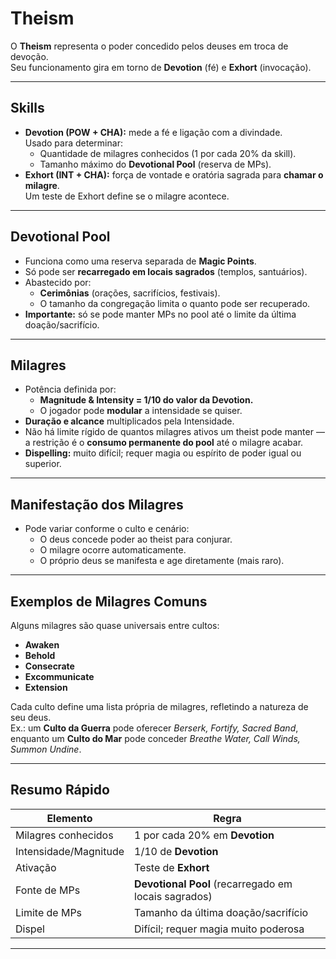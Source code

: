 # Theism

O **Theism** representa o poder concedido pelos deuses em troca de devoção.  
Seu funcionamento gira em torno de **Devotion** (fé) e **Exhort** (invocação).

---

## **Skills**
- **Devotion (POW + CHA):** mede a fé e ligação com a divindade.  
  Usado para determinar:
  - Quantidade de milagres conhecidos (1 por cada 20% da skill).
  - Tamanho máximo do **Devotional Pool** (reserva de MPs).
- **Exhort (INT + CHA):** força de vontade e oratória sagrada para **chamar o milagre**.  
  Um teste de Exhort define se o milagre acontece.

---

## **Devotional Pool**
- Funciona como uma reserva separada de **Magic Points**.  
- Só pode ser **recarregado em locais sagrados** (templos, santuários).  
- Abastecido por:
  - **Cerimônias** (orações, sacrifícios, festivais).
  - O tamanho da congregação limita o quanto pode ser recuperado.  
- **Importante:** só se pode manter MPs no pool até o limite da última doação/sacrifício.

---

## **Milagres**
- Potência definida por:
  - **Magnitude & Intensity = 1/10 do valor da Devotion.**
  - O jogador pode **modular** a intensidade se quiser.  
- **Duração e alcance** multiplicados pela Intensidade.  
- Não há limite rígido de quantos milagres ativos um theist pode manter — a restrição é o **consumo permanente do pool** até o milagre acabar.
- **Dispelling:** muito difícil; requer magia ou espírito de poder igual ou superior.

---

## **Manifestação dos Milagres**
- Pode variar conforme o culto e cenário:
  - O deus concede poder ao theist para conjurar.
  - O milagre ocorre automaticamente.
  - O próprio deus se manifesta e age diretamente (mais raro).

---

## **Exemplos de Milagres Comuns**
Alguns milagres são quase universais entre cultos:
- **Awaken**
- **Behold**
- **Consecrate**
- **Excommunicate**
- **Extension**

Cada culto define uma lista própria de milagres, refletindo a natureza de seu deus.  
Ex.: um **Culto da Guerra** pode oferecer *Berserk, Fortify, Sacred Band*, enquanto um **Culto do Mar** pode conceder *Breathe Water, Call Winds, Summon Undine*.

---

## **Resumo Rápido**
| Elemento            | Regra |
|---------------------|-------|
| Milagres conhecidos | 1 por cada 20% em **Devotion** |
| Intensidade/Magnitude | 1/10 de **Devotion** |
| Ativação | Teste de **Exhort** |
| Fonte de MPs | **Devotional Pool** (recarregado em locais sagrados) |
| Limite de MPs | Tamanho da última doação/sacrifício |
| Dispel | Difícil; requer magia muito poderosa |

---
